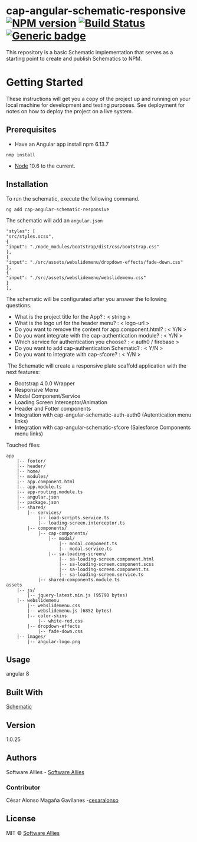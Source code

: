 # cap-angular-schematic-responsive  [![NPM version](https://badge.fury.io/js/CAP.svg)](https://npmjs.org/package/CAP) [![Build Status](https://travis-ci.org/Elena%20M.%20Sarabia/CAP.svg?branch=master)](https://travis-ci.org/Elena%20M.%20Sarabia/CAP) [![Generic badge](https://img.shields.io/badge/CAP-Active-<COLOR>.svg)](https://shields.io/)
 This repository is a basic Schematic implementation that serves as a starting point to create and publish Schematics to NPM. 
 
# Getting Started
 These instructions will get you a copy of the project up and running on your local machine for development and testing purposes. See deployment for notes on how to deploy the project on a live system.

## Prerequisites
* Have an Angular app 
install  npm 6.13.7 
```	
nmp install 
```
* [Node](https://nodejs.org/en/download/current) 10.6 to the current. 


## Installation
To run the schematic, execute the following command.
```
ng add cap-angular-schematic-responsive 
```

The schematic will add an `angular.json` 

```
"styles": [
"src/styles.scss",
{
"input": "./node_modules/bootstrap/dist/css/bootstrap.css"
},
{
"input": "./src/assets/webslidemenu/dropdown-effects/fade-down.css"
},
{
"input": "./src/assets/webslidemenu/webslidemenu.css"
}
], 
```
The schematic will be configurated after you answer the following questions.

* What is the project title for the App? : < string >
* What is the logo url for the header menu? : < logo-url >
* Do you want to remove the content for app.component.html? : < Y/N >
* Do you want integrate with the cap-authentication module? : < Y/N >
* Which service for authentication you choose? : < auth0 / firebase >
* Do you want to add cap-authentication Schematic? : < Y/N >
* Do you want to integrate with cap-sfcore? : < Y/N >

​
The Schematic will create a responsive plate scaffold application with the next features:

- Bootstrap 4.0.0 Wrapper
- Responsive Menu
- Modal Component/Service
- Loading Screen Interceptor/Animation
- Header and Fotter components
- Integration with cap-angular-schematic-auth-auth0 (Autentication menu links)
- Integration with cap-angular-schematic-sfcore (Salesforce Components menu links)

Touched files:

```
app
    |-- footer/
    |-- header/
    |-- home/
	|-- modules/
	|-- app.component.html
    |-- app.module.ts  
    |-- app-routing.module.ts
    |-- angular.json
    |-- package.json
	|-- shared/
	    |-- services/
            |-- load-scripts.service.ts
	        |-- loading-screen.interceptor.ts
	    |-- components/
            |-- cap-components/
                |-- modal/
                    |-- modal.component.ts
                    |-- modal.service.ts
                |-- sa-loading-screen/
                    |-- sa-loading-screen.component.html
                    |-- sa-loading-screen.component.scss
                    |-- sa-loading-screen.component.ts
                    |-- sa-loading-screen.service.ts
            |-- shared-components.module.ts
assets
    |-- js/
        |-- jquery-latest.min.js (95790 bytes)
    |-- webslidemenu
        |-- webslidemenu.css
        |-- webslidemenu.js (6852 bytes)
        |-- color-skins
            |-- white-red.css
        |-- dropdown-effects
            |-- fade-down.css
    |-- images/
        |-- angular-logo.png
```

## Usage
angular 8

## Built With
[Schematic](https://www.schematics.com/)

## Version 
1.0.25

## Authors
Software Allies - [Software Allies](https://github.com/software-allies)
​
### Contributor 
César Alonso Magaña Gavilanes -[cesaralonso](https://github.com/cesaralonso)

## License
MIT © [Software Allies](https://github.com/software-allies/cap-angular-schematic-responsive)
